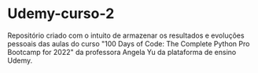 # Udemy-curso-2
Repositório criado com o intuito de armazenar os resultados e evoluções pessoais das aulas do curso "100 Days of Code: The Complete Python Pro Bootcamp for 2022" da professora Angela Yu da plataforma de ensino Udemy.

